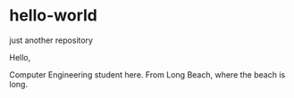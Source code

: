 # hello-world
just another repository

Hello,

Computer Engineering student here.  From Long Beach, where the beach is long.

